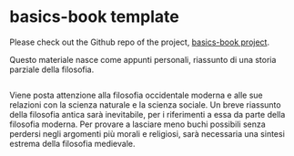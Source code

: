 # basics-book template


Please check out the Github repo of the project, [basics-book project](https://github.com/Basics2022).

Questo materiale nasce come appunti personali, riassunto di una storia parziale della filosofia.

```{tableofcontents}
```

Viene posta attenzione alla filosofia occidentale moderna e alle sue relazioni con la scienza naturale e la scienza sociale. Un breve riassunto della filosofia antica sarà inevitabile, per i riferimenti a essa da parte della filosofia moderna. Per provare a lasciare meno buchi possibili senza perdersi negli argomenti più morali e religiosi, sarà necessaria una sintesi estrema della filosofia medievale.
